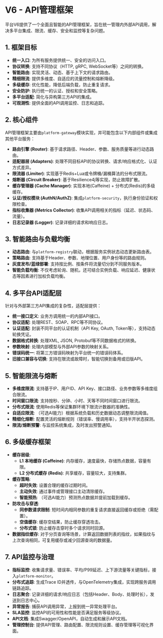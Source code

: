 # V6 - API管理框架

平台V6提供了一个全面且智能的API管理框架，旨在统一管理内外部API调用，解决多平台集成、限流、缓存、安全和监控等复杂问题。

## 1. 框架目标

- **统一入口**: 为所有服务提供统一、安全的访问入口。
- **协议转换**: 支持不同协议（HTTP, gRPC, WebSocket等）之间的转换。
- **智能路由**: 实现灵活、动态、基于上下文的请求路由。
- **精细限流**: 提供多维度、自适应的流量控制和熔断降级。
- **多级缓存**: 优化性能，降低后端负载，防止重复请求。
- **安全防护**: 执行统一的认证、授权和安全策略。
- **多平台适配**: 简化与异构第三方API的集成。
- **可观测性**: 提供全面的API调用监控、日志和追踪。

## 2. 核心组件

API管理框架主要由`platform-gateway`模块实现，并可能包含以下内部组件或集成其他平台服务：

- **路由引擎 (Router)**: 基于请求路径、Header、参数、服务质量等进行动态路由。
- **适配器层 (Adapters)**: 处理不同目标API的协议转换、请求/响应格式化、认证方式差异。
- **限流器 (Limiter)**: 实现基于Redis+Lua或令牌桶/漏桶算法的分布式限流。
- **熔断器 (Circuit Breaker)**: 基于Resilience4j等实现，防止故障扩散。
- **缓存管理器 (Cache Manager)**: 实现本地(Caffeine) + 分布式(Redis)的多级缓存。
- **认证/授权模块 (AuthN/AuthZ)**: 集成`platform-security`，执行身份验证和权限检查。
- **指标收集器 (Metrics Collector)**: 收集API调用相关的指标（延迟、状态码、流量）。
- **日志记录器 (Logger)**: 记录详细的请求和响应日志。

## 3. 智能路由与负载均衡

- **动态路由**: 与`platform-registry`联动，根据服务实例状态动态更新路由表。
- **策略路由**: 支持基于Header、参数、地理位置、用户身份等的路由规则。
- **灰度发布/蓝绿部署**: 支持按比例、按条件将流量切分到不同服务版本。
- **智能负载均衡**: 不仅考虑轮询、随机，还可结合实例负载、响应延迟、健康状态等因素进行加权负载均衡。

## 4. 多平台API适配层

针对与外部第三方API集成的复杂性，适配层提供：

- **统一接口定义**: 业务方调用统一的内部API接口。
- **协议适配**: 处理REST、SOAP、RPC等不同协议。
- **认证适配**: 封装不同平台的认证机制（API Key, OAuth, Token等），支持动态轮换凭证。
- **数据格式转换**: 处理XML, JSON, Protobuf等不同数据格式的转换。
- **参数映射**: 处理内部模型与外部API参数的映射关系。
- **错误码统一**: 将第三方错误码映射为平台统一的错误码体系。
- **旧接口兼容与切换**: 支持在限流或故障时，智能切换到备用或旧版API。

## 5. 智能限流与熔断

- **多维度限流**: 支持基于IP、用户ID、API Key、接口路径、业务参数等多维度组合限流。
- **时间窗口限流**: 支持按秒、分钟、小时、天等不同时间窗口进行限流。
- **分布式限流**: 使用Redis等保证集群环境下限流计数器的准确性。
- **自适应限流**: （可选AI能力）根据系统负载和历史数据动态调整限流阈值。
- **精细化熔断**: 配置灵活的熔断规则（错误率、慢调用率），支持半开状态探测。
- **限流/熔断预警**: 与监控系统集成，及时发出预警通知。

## 6. 多级缓存框架

- **缓存层级**: 
    - **L1 本地缓存 (Caffeine)**: 内存缓存，速度最快，存储热点数据，容量有限。
    - **L2 分布式缓存 (Redis)**: 共享缓存，容量较大，支持集群。
- **缓存策略**: 
    - **超时失效**: 设置合理的缓存过期时间。
    - **主动失效**: 通过事件或管理接口主动清除缓存。
    - **智能预热**: （可选AI能力）预测热点数据并提前加载到缓存。
- **防攻击与穿透**: 
    - **同参数请求限制**: 短时间内相同参数的重复请求直接返回缓存或拒绝（需配置）。
    - **空值缓存**: 缓存空结果，防止缓存穿透攻击。
    - **分布式锁**: 防止缓存击穿时多个请求同时回源。
- **数据指纹缓存**: 对于分页查询等场景，计算返回数据列表的指纹，如果指纹与上次查询相同，可复用缓存或减少回源查询的数据量。

## 7. API监控与治理

- **指标监控**: 收集请求量、错误率、平均/P99延迟、上下游流量等关键指标，接入`platform-monitor`。
- **分布式追踪**: 生成Trace ID并透传，与OpenTelemetry集成，实现跨服务调用链路追踪。
- **日志聚合**: 记录详细的请求/响应日志（包括Header、Body、处理时长），发送到日志中心。
- **异常报告**: 捕获API调用异常，上报到统一异常处理平台。
- **SLA监控**: 监控API的可用性和性能是否满足服务等级协议。
- **API文档**: 集成Swagger/OpenAPI，自动生成和展示API文档。
- **管理控制台**: 提供API管理、路由配置、限流规则设置、缓存管理等可视化界面。 
